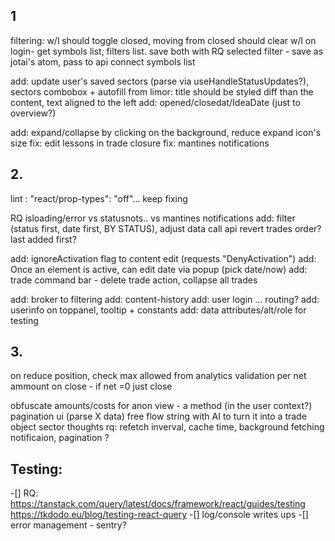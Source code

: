 ## 1

filtering:
w/l should toggle closed, moving from closed should clear w/l
on login- get symbols list, filters list. save both with RQ
selected filter - save as jotai's atom, pass to api
connect symbols list

add: update user's saved sectors (parse via useHandleStatusUpdates?), sectors combobox + autofill
from limor: title should be styled diff than the content, text aligned to the left
add: opened/closedat/IdeaDate (just to overview?)

add: expand/collapse by clicking on the background, reduce expand icon's size
fix: edit lessons in trade closure
fix: mantines notifications

## 2.

lint : "react/prop-types": "off"... keep fixing

RQ isloading/error vs statusnots.. vs mantines notifications
add: filter (status first, date first, BY STATUS), adjust data call api
revert trades order? last added first?

add: ignoreActivation flag to content edit (requests "DenyActivation")
add: Once an element is active, can edit date via popup (pick date/now)
add: trade command bar - delete trade action, collapse all trades

add: broker to filtering
add: content-history
add: user login ... routing?
add: userinfo on toppanel, tooltip + constants
add: data attributes/alt/role for testing

## 3.

on reduce position, check max allowed from analytics
validation per net ammount on close - if net =0 just close

obfuscate amounts/costs for anon view - a method (in the user context?)
pagination ui (parse X data)
free flow string with AI to turn it into a trade object
sector thoughts
rq: refetch inverval, cache time, background fetching notificaion, pagination ?

## Testing:

-[] RQ: https://tanstack.com/query/latest/docs/framework/react/guides/testing
https://tkdodo.eu/blog/testing-react-query
-[] log/console writes ups
-[] error management - sentry?
